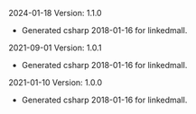 2024-01-18 Version: 1.1.0
- Generated csharp 2018-01-16 for linkedmall.

2021-09-01 Version: 1.0.1
- Generated csharp 2018-01-16 for linkedmall.

2021-01-10 Version: 1.0.0
- Generated csharp 2018-01-16 for linkedmall.

